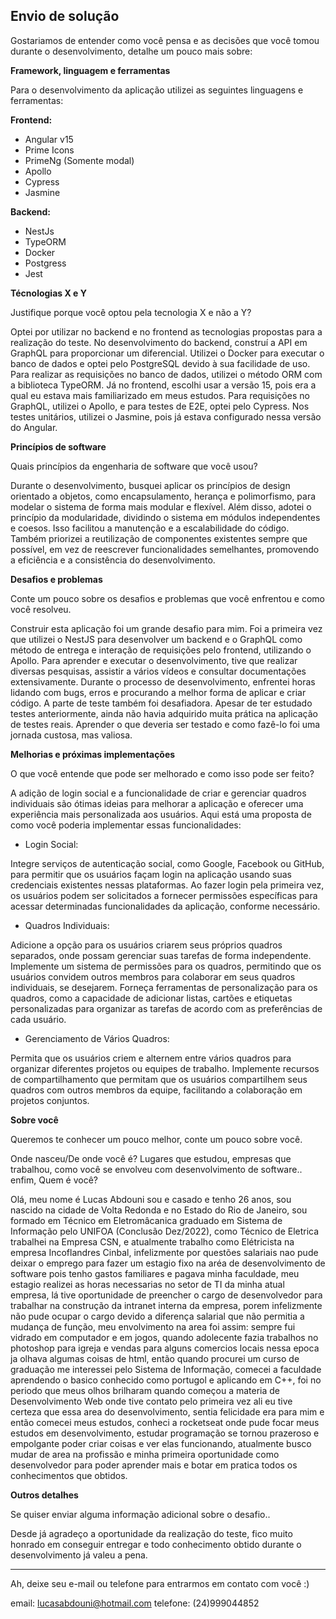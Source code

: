 ## Envio de solução

Gostariamos de entender como você pensa e as decisões que você tomou durante o desenvolvimento, detalhe um pouco mais sobre:

**Framework, linguagem e ferramentas**

Para o desenvolvimento da aplicação utilizei as seguintes linguagens e ferramentas:

 **Frontend:**

- Angular v15
- Prime Icons
- PrimeNg (Somente modal)
- Apollo
- Cypress
- Jasmine

 **Backend:**

- NestJs
- TypeORM
- Docker
- Postgress
- Jest

**Técnologias X e Y**

Justifique porque você optou pela tecnologia X e não a Y?

Optei por utilizar no backend e no frontend as tecnologias propostas para a realização do teste. No desenvolvimento do backend, construí a API em GraphQL para proporcionar um diferencial. Utilizei o Docker para executar o banco de dados e optei pelo PostgreSQL devido à sua facilidade de uso. Para realizar as requisições no banco de dados, utilizei o método ORM com a biblioteca TypeORM. Já no frontend, escolhi usar a versão 15, pois era a qual eu estava mais familiarizado em meus estudos. Para requisições no GraphQL, utilizei o Apollo, e para testes de E2E, optei pelo Cypress. Nos testes unitários, utilizei o Jasmine, pois já estava configurado nessa versão do Angular.

**Princípios de software**

Quais princípios da engenharia de software que você usou?

Durante o desenvolvimento, busquei aplicar os princípios de design orientado a objetos, como encapsulamento, herança e polimorfismo, para modelar o sistema de forma mais modular e flexível. Além disso, adotei o princípio da modularidade, dividindo o sistema em módulos independentes e coesos. Isso facilitou a manutenção e a escalabilidade do código. Também priorizei a reutilização de componentes existentes sempre que possível, em vez de reescrever funcionalidades semelhantes, promovendo a eficiência e a consistência do desenvolvimento.

**Desafios e problemas**

Conte um pouco sobre os desafios e problemas que você enfrentou e como você resolveu.

Construir esta aplicação foi um grande desafio para mim. Foi a primeira vez que utilizei o NestJS para desenvolver um backend e o GraphQL como método de entrega e interação de requisições pelo frontend, utilizando o Apollo. Para aprender e executar o desenvolvimento, tive que realizar diversas pesquisas, assistir a vários vídeos e consultar documentações extensivamente. Durante o processo de desenvolvimento, enfrentei horas lidando com bugs, erros e procurando a melhor forma de aplicar e criar código. A parte de teste também foi desafiadora. Apesar de ter estudado testes anteriormente, ainda não havia adquirido muita prática na aplicação de testes reais. Aprender o que deveria ser testado e como fazê-lo foi uma jornada custosa, mas valiosa.

**Melhorias e próximas implementações**

O que você entende que pode ser melhorado e como isso pode ser feito?

A adição de login social e a funcionalidade de criar e gerenciar quadros individuais são ótimas ideias para melhorar a aplicação e oferecer uma experiência mais personalizada aos usuários. Aqui está uma proposta de como você poderia implementar essas funcionalidades:

- Login Social:

Integre serviços de autenticação social, como Google, Facebook ou GitHub, para permitir que os usuários façam login na aplicação usando suas credenciais existentes nessas plataformas.
Ao fazer login pela primeira vez, os usuários podem ser solicitados a fornecer permissões específicas para acessar determinadas funcionalidades da aplicação, conforme necessário.

- Quadros Individuais:

Adicione a opção para os usuários criarem seus próprios quadros separados, onde possam gerenciar suas tarefas de forma independente.
Implemente um sistema de permissões para os quadros, permitindo que os usuários convidem outros membros para colaborar em seus quadros individuais, se desejarem.
Forneça ferramentas de personalização para os quadros, como a capacidade de adicionar listas, cartões e etiquetas personalizadas para organizar as tarefas de acordo com as preferências de cada usuário.

- Gerenciamento de Vários Quadros:

Permita que os usuários criem e alternem entre vários quadros para organizar diferentes projetos ou equipes de trabalho.
Implemente recursos de compartilhamento que permitam que os usuários compartilhem seus quadros com outros membros da equipe, facilitando a colaboração em projetos conjuntos.

**Sobre você**

Queremos te conhecer um pouco melhor, conte um pouco sobre você.

Onde nasceu/De onde você é? Lugares que estudou, empresas que trabalhou, como você se envolveu com desenvolvimento de software.. enfim, Quem é você?

Olá, meu nome é Lucas Abdouni sou e casado e tenho 26 anos, sou nascido na cidade de Volta Redonda e no Estado do Rio de Janeiro, sou formado em Técnico em Eletromâcanica  graduado em Sistema de Informação pelo UNIFOA (Conclusão Dez/2022), como Técnico de Eletrica trabalhei na Empresa CSN, e atualmente trabalho como Elétricista na empresa Incoflandres Cinbal, infelizmente por questões salariais nao pude deixar o emprego para fazer um estagio fixo na aréa de desenvolvimento de software pois tenho gastos familiares e pagava minha faculdade, meu estagio realizei as horas necessarias no setor de TI da minha atual empresa, lá tive oportunidade de preencher o cargo de desenvolvedor para trabalhar na construção da intranet interna da empresa, porem infelizmente não pude ocupar o cargo devido a diferença salarial que não permitia a mudança de função, meu envolvimento na area foi assim: sempre fui vidrado em computador e em jogos, quando adolecente fazia trabalhos no photoshop para igreja e vendas para alguns comercios locais nessa epoca ja olhava algumas coisas de html, então quando procurei um curso de graduação me interessei pelo Sistema de Informação, comecei a faculdade aprendendo o basico conhecido como portugol e aplicando em C++, foi no periodo que meus olhos brilharam quando começou a materia de Desenvolvimento Web onde tive contato pelo primeira vez ali eu tive certeza que essa area do desenvolvimento, sentia felicidade era para mim e então comecei meus estudos, conheci a rocketseat onde pude focar meus estudos em desenvolvimento, estudar programação se tornou prazeroso e empolgante poder criar coisas e ver elas funcionando, atualmente busco mudar de area na profissão e minha primeira oportunidade como desenvolvedor para poder aprender mais e botar em pratica todos os conhecimentos que obtidos. 

**Outros detalhes**

Se quiser enviar alguma informação adicional sobre o desafio..

Desde já agradeço a oportunidade da realização do teste, fico muito honrado em conseguir entregar e todo conhecimento obtido durante o desenvolvimento já valeu a pena.

---

Ah, deixe seu e-mail ou telefone para entrarmos em contato com você :) 

email: lucasabdouni@hotmail.com
telefone: (24)999044852



